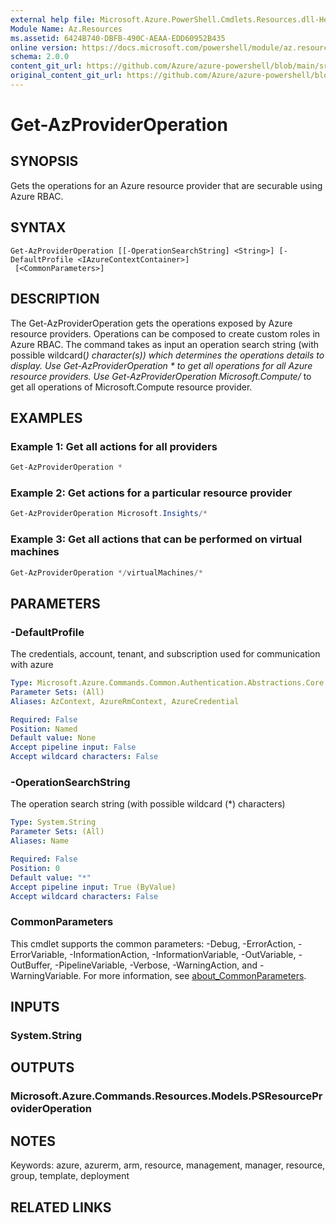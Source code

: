 ```yaml
---
external help file: Microsoft.Azure.PowerShell.Cmdlets.Resources.dll-Help.xml
Module Name: Az.Resources
ms.assetid: 6424B740-DBFB-490C-AEAA-EDD60952B435
online version: https://docs.microsoft.com/powershell/module/az.resources/get-azprovideroperation
schema: 2.0.0
content_git_url: https://github.com/Azure/azure-powershell/blob/main/src/Resources/Resources/help/Get-AzProviderOperation.md
original_content_git_url: https://github.com/Azure/azure-powershell/blob/main/src/Resources/Resources/help/Get-AzProviderOperation.md
---
```


# Get-AzProviderOperation

## SYNOPSIS
Gets the operations for an Azure resource provider that are securable using Azure RBAC.

## SYNTAX

```
Get-AzProviderOperation [[-OperationSearchString] <String>] [-DefaultProfile <IAzureContextContainer>]
 [<CommonParameters>]
```

## DESCRIPTION
The Get-AzProviderOperation gets the operations exposed by Azure resource providers.
Operations can be composed to create custom roles in Azure RBAC.
The command takes as input an operation search string (with possible wildcard(*) character(s)) which determines the operations details to display.
Use Get-AzProviderOperation * to get all operations for all Azure resource providers.
Use Get-AzProviderOperation Microsoft.Compute/* to get all operations of Microsoft.Compute resource provider.

## EXAMPLES

### Example 1: Get all actions for all providers
```powershell
Get-AzProviderOperation *
```

### Example 2: Get actions for a particular resource provider
```powershell
Get-AzProviderOperation Microsoft.Insights/*
```

### Example 3: Get all actions that can be performed on virtual machines
```powershell
Get-AzProviderOperation */virtualMachines/*
```

## PARAMETERS

### -DefaultProfile
The credentials, account, tenant, and subscription used for communication with azure

```yaml
Type: Microsoft.Azure.Commands.Common.Authentication.Abstractions.Core.IAzureContextContainer
Parameter Sets: (All)
Aliases: AzContext, AzureRmContext, AzureCredential

Required: False
Position: Named
Default value: None
Accept pipeline input: False
Accept wildcard characters: False
```

### -OperationSearchString
The operation search string (with possible wildcard (*) characters)

```yaml
Type: System.String
Parameter Sets: (All)
Aliases: Name

Required: False
Position: 0
Default value: "*"
Accept pipeline input: True (ByValue)
Accept wildcard characters: False
```

### CommonParameters
This cmdlet supports the common parameters: -Debug, -ErrorAction, -ErrorVariable, -InformationAction, -InformationVariable, -OutVariable, -OutBuffer, -PipelineVariable, -Verbose, -WarningAction, and -WarningVariable. For more information, see [about_CommonParameters](http://go.microsoft.com/fwlink/?LinkID=113216).

## INPUTS

### System.String

## OUTPUTS

### Microsoft.Azure.Commands.Resources.Models.PSResourceProviderOperation

## NOTES
Keywords: azure, azurerm, arm, resource, management, manager, resource, group, template, deployment

## RELATED LINKS
